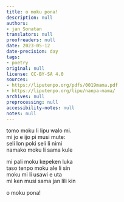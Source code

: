 ```yaml
---
title: o moku pona!
description: null
authors:
- jan Sonatan
translators: null
proofreaders: null
date: 2023-05-12
date-precision: day
tags:
- poetry
original: null
license: CC-BY-SA 4.0
sources:
- https://liputenpo.org/pdfs/0019mama.pdf
- https://liputenpo.org/lipu/nanpa-mama/
archives: null
preprocessing: null
accessibility-notes: null
notes: null
---
```


tomo moku li lipu walo mi.  
mi jo e ijo pi musi mute:  
seli lon poki seli li nimi  
namako moku li sama kule

mi pali moku kepeken luka  
taso tenpo moku ale li sin  
moku mi li usawi e uta  
mi ken musi sama jan lili kin

o moku pona!